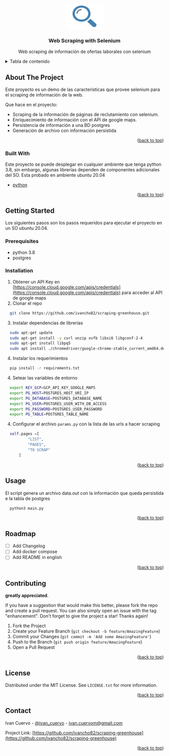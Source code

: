 <div id="top"></div>

<br />
<div align="center">
  <a href="https://github.com/othneildrew/Best-README-Template">
    <img src="images/logo2.png" alt="Logo" width="120" height="80">
  </a>

  <h3 align="center">Web Scraping with Selenium</h3>

  <p align="center">
    Web scraping de información de ofertas laborales con selenium
</div>

<!-- TABLE OF CONTENTS -->
<details>
  <summary>Tabla de contenido</summary>
  <ol>
    <li>
      <a href="#about-the-project">About The Project</a>
      <ul>
        <li><a href="#built-with">Built With</a></li>
      </ul>
    </li>
    <li>
      <a href="#getting-started">Getting Started</a>
      <ul>
        <li><a href="#prerequisites">Prerequisites</a></li>
        <li><a href="#installation">Installation</a></li>
      </ul>
    </li>
    <li><a href="#usage">Usage</a></li>
    <li><a href="#roadmap">Roadmap</a></li>
    <li><a href="#contributing">Contributing</a></li>
    <li><a href="#license">License</a></li>
    <li><a href="#contact">Contact</a></li>
  </ol>
</details>

<!-- ABOUT THE PROJECT -->
## About The Project

Este proyecto es un demo de las características que provee selenium para el scraping de información de la web.

Que hace en el proyecto:
* Scraping de la información de páginas de reclutamiento con selenium.
* Enriquecimiento de información con el API de google maps.
* Persistencia de información a una BD postgres
* Generación de archivo con información persistida

<p align="right">(<a href="#top">back to top</a>)</p>

### Built With

Este proyecto se puede desplegar en cualquier ambiente que tenga python 3.8, sin embargo, algunas librerías dependen de componentes adicionales del SO. Esta probado en ambiente ubuntu 20.04

* [python](https://www.python.org/)

<p align="right">(<a href="#top">back to top</a>)</p>

<!-- GETTING STARTED -->
## Getting Started

Los siguientes pasos son los pasos requeridos para ejecutar el proyecto en un SO ubuntu 20.04.

### Prerequisites

* python 3.8
* postgres

### Installation

1. Obtener un API Key en [https://console.cloud.google.com/apis/credentials](https://console.cloud.google.com/apis/credentials) para acceder al API de google maps
2. Clonar el repo
  ```sh
    git clone https://github.com/ivancho82/scraping-greenhouse.git
  ```
3. Instalar dependencias de librerías
  ```sh
    sudo apt-get update
    sudo apt-get install -y curl unzip xvfb libxi6 libgconf-2-4
    sudo apt-get install libpq5
    sudo apt install ./chromedriver/google-chrome-stable_current_amd64.deb
  ```
4. Instalar los requerimientos
  ```sh
    pip install -r requirements.txt
  ```
4. Setear las variables de entorno
  ```sh
    export KEY_GCP=GCP_API_KEY_GOOGLE_MAPS
    export PG_HOST=POSTGRES_HOST_URI_IP
    export PG_DATABASE=POSTGRES_DATABASE_NAME
    export PG_USER=POSTGRES_USER_WITH_DB_ACCESS
    export PG_PASSWORD=POSTGRES_USER_PASSWORD
    export PG_TABLE=POSTGRES_TABLE_NAME
  ```

4. Configurar el archivo `params.py` con la lista de las urls a hacer scraping
  ```python
    self.pages =[
            "LIST",
            "PAGES",
            "TO SCRAP"
        ]
  ```

<p align="right">(<a href="#top">back to top</a>)</p>

<!-- USAGE EXAMPLES -->
## Usage

  El script genera un archivo data.out con la información que queda persistida e la tabla de postgres
  ```sh
    python3 main.py
  ```

<p align="right">(<a href="#top">back to top</a>)</p>

<!-- ROADMAP -->
## Roadmap

- [ ] Add Changelog
- [ ] Add docker compose
- [ ] Add README in english

<p align="right">(<a href="#top">back to top</a>)</p>

<!-- CONTRIBUTING -->
## Contributing

**greatly appreciated**.

If you have a suggestion that would make this better, please fork the repo and create a pull request. You can also simply open an issue with the tag "enhancement".
Don't forget to give the project a star! Thanks again!

1. Fork the Project
2. Create your Feature Branch (`git checkout -b feature/AmazingFeature`)
3. Commit your Changes (`git commit -m 'Add some AmazingFeature'`)
4. Push to the Branch (`git push origin feature/AmazingFeature`)
5. Open a Pull Request

<p align="right">(<a href="#top">back to top</a>)</p>

<!-- LICENSE -->
## License

Distributed under the MIT License. See `LICENSE.txt` for more information.

<p align="right">(<a href="#top">back to top</a>)</p>

<!-- CONTACT -->
## Contact

Ivan Cuervo - [@ivan_cuervo](https://twitter.com/ivan_cuervo) - ivan.cuervom@gmail.com

Project Link: [https://github.com/ivancho82/scraping-greenhouse](https://github.com/ivancho82/scraping-greenhouse)

<p align="right">(<a href="#top">back to top</a>)</p>

